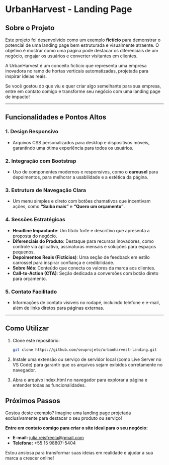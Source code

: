 # UrbanHarvest - Landing Page  

## Sobre o Projeto  

Este projeto foi desenvolvido como um exemplo **fictício** para demonstrar o potencial de uma landing page bem estruturada e visualmente atraente. O objetivo é mostrar como uma página pode destacar os diferenciais de um negócio, engajar os usuários e converter visitantes em clientes.  

A UrbanHarvest é um conceito fictício que representa uma empresa inovadora no ramo de hortas verticais automatizadas, projetada para inspirar ideias reais.  

Se você gostou do que viu e quer criar algo semelhante para sua empresa, entre em contato comigo e transforme seu negócio com uma landing page de impacto!  

---

## Funcionalidades e Pontos Altos  

### 1. **Design Responsivo**  
- Arquivos CSS personalizados para desktop e dispositivos móveis, garantindo uma ótima experiência para todos os usuários.  

### 2. **Integração com Bootstrap**  
- Uso de componentes modernos e responsivos, como o **carousel** para depoimentos, para melhorar a usabilidade e a estética da página.  

### 3. **Estrutura de Navegação Clara**  
- Um menu simples e direto com botões chamativos que incentivam ações, como **“Saiba mais”** e **“Quero um orçamento”**.  

### 4. **Sessões Estratégicas**  
- **Headline Impactante**: Um título forte e descritivo que apresenta a proposta do negócio.  
- **Diferenciais do Produto**: Destaque para recursos inovadores, como controle via aplicativo, assinaturas mensais e soluções para espaços pequenos.  
- **Depoimentos Reais (Fictícios)**: Uma seção de feedback em estilo carrossel para inspirar confiança e credibilidade.  
- **Sobre Nós**: Conteúdo que conecta os valores da marca aos clientes.  
- **Call-to-Action (CTA)**: Seção dedicada a conversões com botão direto para orçamento.  

### 5. **Contato Facilitado**  
- Informações de contato visíveis no rodapé, incluindo telefone e e-mail, além de links diretos para páginas externas.  

---

## Como Utilizar  

1. Clone este repositório:  
   ```bash
   git clone https://github.com/seuprojeto/urbanharvest-landing.git

2. Instale uma extensão ou serviço de servidor local (como Live Server no VS Code) para garantir que os arquivos sejam exibidos corretamente no navegador.

3. Abra o arquivo index.html no navegador para explorar a página e entender todas as funcionalidades.

## Próximos Passos  

Gostou deste exemplo? Imagine uma landing page projetada exclusivamente para destacar o seu produto ou serviço!  

**Entre em contato comigo para criar o site ideal para o seu negócio:**  
- **E-mail:** julia.reisfreela@gmail.com  
- **Telefone:** +55 15 98807-5404  

Estou ansiosa para transformar suas ideias em realidade e ajudar a sua marca a crescer online!   

